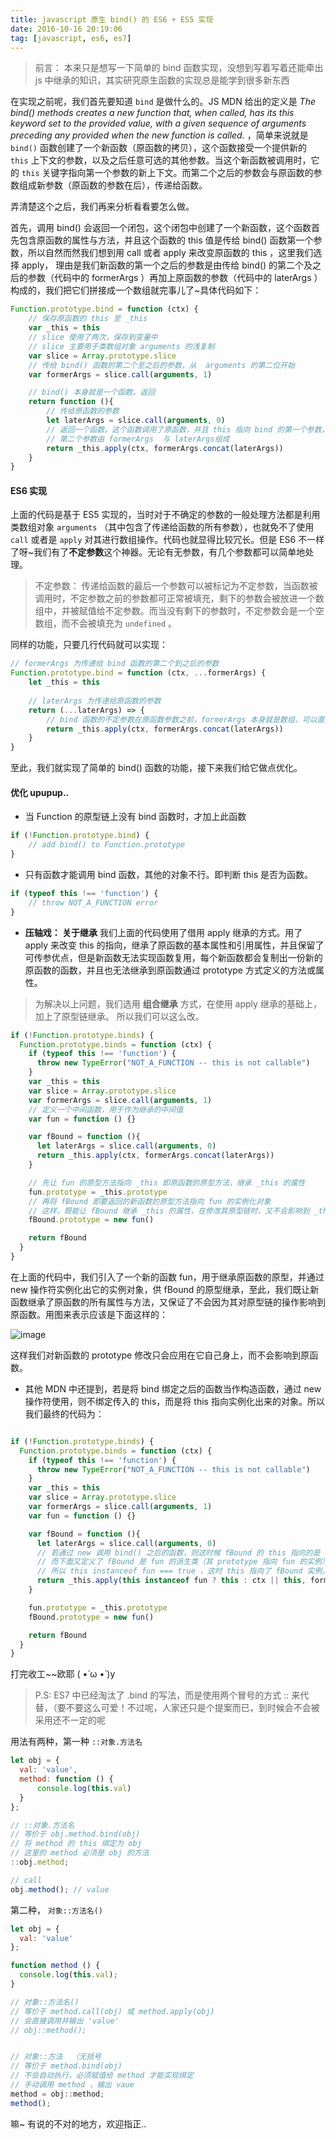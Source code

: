 ```yaml
---
title: javascript 原生 bind() 的 ES6 + ES5 实现
date: 2016-10-16 20:19:06
tag: [javascript, es6, es7]
---
```

> 前言： 本来只是想写一下简单的 bind 函数实现，没想到写着写着还能牵出 js 中继承的知识，其实研究原生函数的实现总是能学到很多新东西

在实现之前呢，我们首先要知道 `bind` 是做什么的。JS MDN 给出的定义是 *The bind() methods creates a new function that, when called, has its this keyword set to the provided value, with a given sequence of arguments preceding any provided when the new function is called.* ，简单来说就是 `bind()` 函数创建了一个新函数（原函数的拷贝），这个函数接受一个提供新的 `this` 上下文的参数，以及之后任意可选的其他参数。当这个新函数被调用时，它的 `this` 关键字指向第一个参数的新上下文。而第二个之后的参数会与原函数的参数组成新参数（原函数的参数在后），传递给函数。  

弄清楚这个之后，我们再来分析看看要怎么做。  

首先，调用 bind() 会返回一个闭包，这个闭包中创建了一个新函数，这个函数首先包含原函数的属性与方法，并且这个函数的 this 值是传给 bind() 函数第一个参数，所以自然而然我们想到用 call 或者 apply 来改变原函数的 this ，这里我们选择 apply， 理由是我们新函数的第一个之后的参数是由传给 bind() 的第二个及之后的参数（代码中的 formerArgs ）再加上原函数的参数（代码中的 laterArgs ）构成的，我们把它们拼接成一个数组就完事儿了~具体代码如下：

```js
Function.prototype.bind = function (ctx) {
    // 保存原函数的 this 至 _this
    var _this = this
    // slice 使用了两次，保存到变量中
    // slice 主要用于类数组对象 arguments 的浅复制
    var slice = Array.prototype.slice
    // 传给 bind() 函数的第二个至之后的参数，从  arguments 的第二位开始
    var formerArgs = slice.call(arguments, 1)

    // bind() 本身就是一个函数，返回
    return function (){
        // 传给原函数的参数
        let laterArgs = slice.call(arguments, 0)
        // 返回一个函数，这个函数调用了原函数，并且 this 指向 bind 的第一个参数，
        // 第二个参数由 formerArgs  与 laterArgs组成 
        return _this.apply(ctx, formerArgs.concat(laterArgs))
    }
}
```

#### ES6 实现
上面的代码是基于 ES5 实现的，当时对于不确定的参数的一般处理方法都是利用类数组对象 `arguments` （其中包含了传递给函数的所有参数），也就免不了使用 `call` 或者是 `apply` 对其进行数组操作。代码也就显得比较冗长。但是 ES6 不一样了呀~我们有了**不定参数**这个神器。无论有无参数，有几个参数都可以简单地处理。

> 不定参数： 传递给函数的最后一个参数可以被标记为不定参数，当函数被调用时，不定参数之前的参数都可正常被填充，剩下的参数会被放进一个数组中，并被赋值给不定参数。而当没有剩下的参数时，不定参数会是一个空数组，而不会被填充为 `undefined` 。

同样的功能，只要几行代码就可以实现：

```js
// formerArgs 为传递给 bind 函数的第二个到之后的参数
Function.prototype.bind = function (ctx, ...formerArgs) {
    let _this = this
    
    // laterArgs 为传递给原函数的参数
    return (...laterArgs) => {
        // bind 函数的不定参数在原函数参数之前，formerArgs 本身就是数组，可以直接调用数组的 concat 方法，无需借助 call 或 apply
        return _this.apply(ctx, formerArgs.concat(laterArgs))
    }
}
```

至此，我们就实现了简单的 bind() 函数的功能，接下来我们给它做点优化。
#### 优化 upupup..
- 当 Function 的原型链上没有 bind 函数时，才加上此函数

```js
if (!Function.prototype.bind) {
    // add bind() to Function.prototype
}
```

- 只有函数才能调用 bind 函数，其他的对象不行。即判断 this 是否为函数。

```js
if (typeof this !== 'function') {
    // throw NOT_A_FUNCTION error
}
```

- **压轴戏： 关于继承**
我们上面的代码使用了借用 apply 继承的方式。用了 apply 来改变 this 的指向，继承了原函数的基本属性和引用属性，并且保留了可传参优点，但是新函数无法实现函数复用，每个新函数都会复制出一份新的原函数的函数，并且也无法继承到原函数通过 prototype 方式定义的方法或属性。
> 为解决以上问题，我们选用 **组合继承** 方式，在使用 apply 继承的基础上，加上了原型链继承。
所以我们可以这么改。

```js
if (!Function.prototype.binds) {
  Function.prototype.binds = function (ctx) {
    if (typeof this !== 'function') {
      throw new TypeError("NOT_A_FUNCTION -- this is not callable")
    }
    var _this = this
    var slice = Array.prototype.slice
    var formerArgs = slice.call(arguments, 1)
    // 定义一个中间函数，用于作为继承的中间值
    var fun = function () {}

    var fBound = function (){
      let laterArgs = slice.call(arguments, 0)
      return _this.apply(ctx, formerArgs.concat(laterArgs))
    }

    // 先让 fun 的原型方法指向 _this 即原函数的原型方法，继承 _this 的属性
    fun.prototype = _this.prototype
    // 再将 fBound 即要返回的新函数的原型方法指向 fun 的实例化对象
    // 这样，既能让 fBound 继承 _this 的属性，在修改其原型链时，又不会影响到 _this 的原型链
    fBound.prototype = new fun()

    return fBound
  }
}
```

在上面的代码中，我们引入了一个新的函数 fun，用于继承原函数的原型，并通过 new 操作符实例化出它的实例对象，供 fBound 的原型继承，至此，我们既让新函数继承了原函数的所有属性与方法，又保证了不会因为其对原型链的操作影响到原函数。用图来表示应该是下面这样的：

![image](http://note.youdao.com/yws/public/resource/80df4dc9bc62843524147237b56b847e/xmlnote/115F6B5CD1A74571A185AECF18F957EA/153)

这样我们对新函数的 prototype 修改只会应用在它自己身上，而不会影响到原函数。

- 其他
MDN 中还提到，若是将 bind 绑定之后的函数当作构造函数，通过 new 操作符使用，则不绑定传入的 this，而是将 this 指向实例化出来的对象。所以我们最终的代码为：

```js

if (!Function.prototype.binds) {
  Function.prototype.binds = function (ctx) {
    if (typeof this !== 'function') {
      throw new TypeError("NOT_A_FUNCTION -- this is not callable")
    }
    var _this = this
    var slice = Array.prototype.slice
    var formerArgs = slice.call(arguments, 1)
    var fun = function () {}

    var fBound = function (){
      let laterArgs = slice.call(arguments, 0)
      // 若通过 new 调用 bind() 之后的函数，则这时候 fBound 的 this 指向的是 fBound 实例，
      // 而下面又定义了 fBound 是 fun 的派生类（其 prototype 指向 fun 的实例），
      // 所以 this instanceof fun === true ，这时 this 指向了 fBound 实例，不另外绑定！
      return _this.apply(this instanceof fun ? this : ctx || this, formerArgs.concat(laterArgs))
    }

    fun.prototype = _this.prototype
    fBound.prototype = new fun()

    return fBound
  }
}
```

打完收工~~欧耶 ( •̀ ω •́ )y

> P.S: ES7 中已经淘汰了 .bind 的写法，而是使用两个冒号的方式 :: 来代替，（要不要这么可爱！不过呢，人家还只是个提案而已，到时候会不会被采用还不一定的呢

用法有两种，第一种  `::对象.方法名`

```js
let obj = {
  val: 'value',
  method: function () {
      console.log(this.val)
  }
};

// ::对象.方法名
// 等价于 obj.method.bind(obj)
// 将 method 的 this 绑定为 obj 
// 这里的 method 必须是 obj 的方法
::obj.method;

// call
obj.method(); // value

```

第二种， `对象::方法名()`

```js
let obj = {
  val: 'value'
};

function method () {
  console.log(this.val);
}

// 对象::方法名() 
// 等价于 method.call(obj) 或 method.apply(obj)
// 会直接调用并输出 'value'
// obj::method();


// 对象::方法  （无括号
// 等价于 method.bind(obj)
// 不会自动执行，必须赋值给 method 才能实现绑定
// 手动调用 method ，输出 vaue
method = obj::method;
method();

```

嘛~ 有说的不对的地方，欢迎指正..